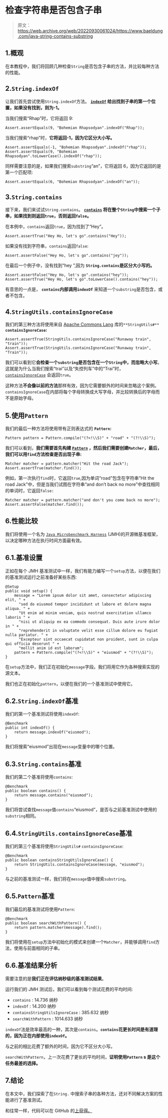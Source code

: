 # 检查字符串是否包含子串

> 原文：<https://web.archive.org/web/20220930061024/https://www.baeldung.com/java-string-contains-substring>

## 1.概观

在本教程中，我们将回顾几种检查`String`是否包含子串的方法，并比较每种方法的性能。

## 2.`String.indexOf`

让我们首先尝试使用`String.indexOf`方法。 **[`indexOf`](/web/20221206155502/https://www.baeldung.com/string/index-of) 给出找到子串的第一个位置，如果没有找到，则为-1。**

当我们搜索“Rhap”时，它将返回 9:

```
Assert.assertEquals(9, "Bohemian Rhapsodyan".indexOf("Rhap"));
```

当我们搜索“rhap”时，**它将返回-1，因为它区分大小写。**

```
Assert.assertEquals(-1, "Bohemian Rhapsodyan".indexOf("rhap"));
Assert.assertEquals(9, "Bohemian Rhapsodyan".toLowerCase().indexOf("rhap"));
```

同样需要注意的是，如果我们搜索`substring`“an”，它将返回 6，因为它返回的是第一个匹配项:

```
Assert.assertEquals(6, "Bohemian Rhapsodyan".indexOf("an"));
```

## 3.`String.contains`

接下来，我们来试试`String.contains`。 **[`contains`](/web/20221206155502/https://www.baeldung.com/string/contains) 将在整个`String`中搜索一个子串，如果找到则返回`true`，否则返回`false`。**

在本例中，`contains`返回`true`，因为找到了“Hey”。

```
Assert.assertTrue("Hey Ho, let's go".contains("Hey"));
```

如果没有找到字符串，`contains`返回`false`:

```
Assert.assertFalse("Hey Ho, let's go".contains("jey"));
```

在最后一个例子中，没有找到“hey ”,因为 **`String.contains`是区分大小写的。**

```
Assert.assertFalse("Hey Ho, let's go".contains("hey"));
Assert.assertTrue("Hey Ho, let's go".toLowerCase().contains("hey"));
```

有意思的一点是， **`contains`内部调用`indexOf`** 来知道一个`substring`是否包含，或者不包含。

## 4.`StringUtils.containsIgnoreCase`

我们的第三种方法将使用来自 [Apache Commons Lang](https://web.archive.org/web/20221206155502/https://commons.apache.org/proper/commons-lang/) 库的`**StringUtils#**` **`containsIgnoreCase`:**

```
Assert.assertTrue(StringUtils.containsIgnoreCase("Runaway train", "train"));
Assert.assertTrue(StringUtils.containsIgnoreCase("Runaway train", "Train"));
```

我们可以看到它**会检查一个`substring`是否包含在一个`String`中，而忽略大小写**。这就是为什么当我们搜索“trai”以及“失控列车”中的“Trai”时， [`containsIgnoreCase`](/web/20221206155502/https://www.baeldung.com/string-processing-commons-lang) 会返回`true`。

这种方法**不会像以前的方法**那样有效，因为它需要额外的时间来忽略这个案例。`containsIgnoreCase`在内部将每个字母转换成大写字母，并比较转换后的字母而不是原始字母。

## 5.使用`Pattern`

我们的最后一种方法将使用带有正则表达式的 **`Pattern`:**

```
Pattern pattern = Pattern.compile("(?<!\\S)" + "road" + "(?!\\S)");
```

我们可以看到，**我们需要首先构建 [`Pattern`](/web/20221206155502/https://www.baeldung.com/regular-expressions-java) ，然后我们需要创建`Matcher`，最后，我们可以用`find`方法检查是否出现子串:**

```
Matcher matcher = pattern.matcher("Hit the road Jack");
Assert.assertTrue(matcher.find());
```

例如，第一次执行`find`时，它返回`true`,因为单词“road”包含在字符串“Hit the road Jack”中，但是当我们试图在字符串“and don’t back no more”中查找相同的单词时，它返回`false:`

```
Matcher matcher = pattern.matcher("and don't you come back no more");
Assert.assertFalse(matcher.find());
```

## 6.性能比较

我们将使用一个名为 [`Java Microbenchmark Harness`](/web/20221206155502/https://www.baeldung.com/java-microbenchmark-harness) (JMH)的开源微基准框架，以决定哪种方法在执行时间方面最有效。

## 6.1.基准设置

正如在每个 JMH 基准测试中一样，我们有能力编写一个`setup`方法，以便在我们的基准测试运行之前准备好某些东西:

```
@Setup
public void setup() {
    message = "Lorem ipsum dolor sit amet, consectetur adipiscing elit, " + 
      "sed do eiusmod tempor incididunt ut labore et dolore magna aliqua. " + 
      "Ut enim ad minim veniam, quis nostrud exercitation ullamco laboris " + 
      "nisi ut aliquip ex ea commodo consequat. Duis aute irure dolor in " + 
      "reprehenderit in voluptate velit esse cillum dolore eu fugiat nulla pariatur. " + 
      "Excepteur sint occaecat cupidatat non proident, sunt in culpa qui officia deserunt " + 
      "mollit anim id est laborum";
    pattern = Pattern.compile("(?<!\\S)" + "eiusmod" + "(?!\\S)");
}
```

在`setup`方法中，我们正在初始化`message`字段。我们将用它作为各种搜索实现的源文本。

我们也正在初始化`pattern`，以便在我们的一个基准测试中使用它。

## 6.2.`String.indexOf`基准

我们的第一个基准测试将使用`indexOf`:

```
@Benchmark
public int indexOf() {
    return message.indexOf("eiusmod");
}
```

我们将搜索“eiusmod”出现在`message`变量中的哪个位置。

## 6.3.`String.contains`基准

我们的第二个基准将使用`contains`:

```
@Benchmark
public boolean contains() {
    return message.contains("eiusmod");
}
```

我们将尝试查找`message`值`contains`“eiusmod”，是否与之前基准测试中使用的`substring`相同。

## 6.4.`StringUtils.containsIgnoreCase`基准

我们的第三个基准将使用`StringUtils#` `containsIgnoreCase`:

```
@Benchmark
public boolean containsStringUtilsIgnoreCase() {
    return StringUtils.containsIgnoreCase(message, "eiusmod");
}
```

与之前的基准测试一样，我们将在`message`值中搜索`substring`。

## 6.5.`Pattern`基准

我们最后的基准测试将使用`Pattern`:

```
@Benchmark
public boolean searchWithPattern() {
    return pattern.matcher(message).find();
}
```

我们将使用在`setup`方法中初始化的模式来创建一个`Matcher`，并能够调用`find`方法，使用与前面相同的子串。

## 6.6.基准结果分析

需要注意的是**我们正在评估纳秒级的基准测试结果**。

运行我们的 JMH 测试后，我们可以看到每个测试花费的平均时间:

*   `contains` : 14.736 纳秒
*   `indexOf` : 14.200 纳秒
*   `containsStringUtilsIgnoreCase` : 385.632 纳秒
*   `searchWithPattern` : 1014.633 纳秒

`indexOf`法是效率最高的一种，其次是`contains`。**`contains`花更长时间是有道理的，因为正在内部使用`indexOf`。**

与之前的相比花费了额外的时间，因为它不区分大小写。

`searchWithPattern`，上一次花费了更长的平均时间，**证明使用`Pattern` s 是这个任务最差的选择。**

## 7.结论

在本文中，我们探索了在`String.` 中搜索子串的各种方法，还对不同解决方案的性能进行了基准测试。

和往常一样，代码可以在 GitHub 的[上获得。](https://web.archive.org/web/20221206155502/https://github.com/eugenp/tutorials/tree/master/core-java-modules/core-java-string-operations)